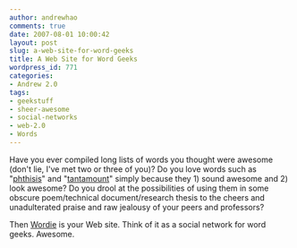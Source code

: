 ```yaml
---
author: andrewhao
comments: true
date: 2007-08-01 10:00:42
layout: post
slug: a-web-site-for-word-geeks
title: A Web Site for Word Geeks
wordpress_id: 771
categories:
- Andrew 2.0
tags:
- geekstuff
- sheer-awesome
- social-networks
- web-2.0
- Words
---
```


Have you ever compiled long lists of words you thought were awesome (don't lie, I've met two or three of you)? Do you love words such as "[phthisis](http://wordie.org/words/phthisis)" and "[tantamount](http://wordie.org/words/tantamount)" simply because they 1) sound awesome and 2) look awesome? Do you drool at the possibilities of using them in some obscure poem/technical document/research thesis to the cheers and unadulterated praise and raw jealousy of your peers and professors?

Then [Wordie](http://wordie.org/) is your Web site. Think of it as a social network for word geeks. Awesome.
